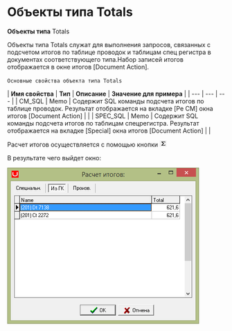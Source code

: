 # Объекты типа Totals

**Объекты типа** Totals

Объекты типа Totals служат для выполнения запросов, связанных с подсчетом итогов по таблице проводок и таблицам спец регистра в документах соответствующего типа.Набор записей итогов отображается в окне итогов \[Document Action\].

`Основные свойства объекта типа Totals`

| **Имя свойства**  | **Тип** | **Описание** | **Значение для примера** |
| --- | --- | --- |
| CM\_SQL | Memo | Содержит SQL команды подсчета итогов по таблице проводок. Результат отображается на вкладке \[Pe CM\] окна итогов \[Document Action\] |  |
| SPEC\_SQL | Memo | Содержит SQL команды подсчета итогов по таблицам спецрегистра.  Результат отображается на вкладке \[Special\] окна итогов \[Document Action\] |  |

  Расчет итогов осуществляется с помощью кнопки ![N](https://github.com/prbsoft/wiki/blob/master/src/23.png?raw=true)

 В результате чего выйдет окно:

![](../../../.gitbook/assets/raschet-itogov.png)

